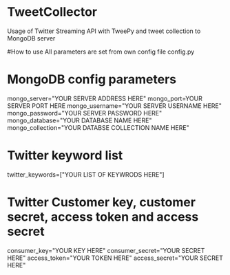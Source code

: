 # TweetCollector
Usage of Twitter Streaming API with TweePy and tweet collection to MongoDB server

#How to use
All parameters are set from own config file config.py

# MongoDB config parameters
mongo_server="YOUR SERVER ADDRESS HERE"
mongo_port=YOUR SERVER PORT HERE
mongo_username="YOUR SERVER USERNAME HERE"
mongo_password="YOUR SERVER PASSWORD HERE"
mongo_database="YOUR DATABASE NAME HERE"
mongo_collection="YOUR DATABSE COLLECTION NAME HERE"

# Twitter keyword list
twitter_keywords=["YOUR LIST OF KEYWRODS HERE"]

# Twitter Customer key, customer secret, access token and access secret
consumer_key="YOUR KEY HERE"
consumer_secret="YOUR SECRET HERE"
access_token="YOUR TOKEN HERE"
access_secret="YOUR SECRET HERE"
